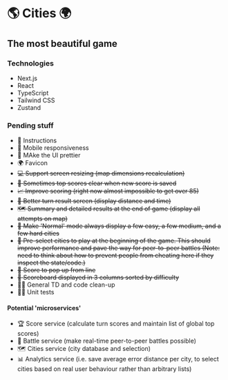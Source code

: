 # 🌎 Cities 🌍

## The most beautiful game

### Technologies
- Next.js
- React
- TypeScript
- Tailwind CSS
- Zustand

### Pending stuff

- 📜 Instructions
- 📱 Mobile responsiveness
- 🎨 MAke the UI prettier
- 🌍 Favicon
- ~~💻 Support screen resizing (map dimensions recalculation)~~
- ~~🐛 Sometimes top scores clear when new score is saved~~
- ~~📈 Improve scoring (right now almost impossible to get over 85)~~
- ~~📍 Better turn result screen (display distance and time)~~
- ~~🗺 Summary and detailed results at the end of game (display all attempts on map)~~
- ~~👾 Make 'Normal' mode always display a few easy, a few medium, and a few hard cities~~
- ~~📖 Pre-select cities to play at the beginning of the game. This should improve performance and pave the way for peer-to-peer battles (Note: need to think about how to prevent people from cheating here if they inspect the state/code.)~~
- ~~🙈 Score to pop up from line~~
- ~~🏏 Scoreboard displayed in 3 columns sorted by difficulty~~
- 👨‍💻 General TD and code clean-up
- 👌🏼 Unit tests

#### Potential 'microservices'

- 🏆 Score service (calculate turn scores and maintain list of global top scores)
- 🤺 Battle service (make real-time peer-to-peer battles possible)
- 🗺 Cities service (city database and selection)
- 📊 Analytics service (i.e. save average error distance per city, to select cities based on real user behaviour rather than arbitrary lists)